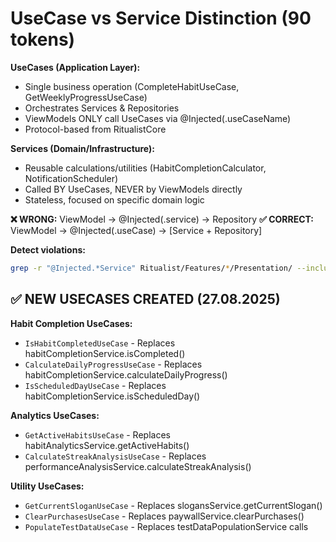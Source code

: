 # UseCase vs Service Distinction (90 tokens)

**UseCases (Application Layer):**
- Single business operation (CompleteHabitUseCase, GetWeeklyProgressUseCase)
- Orchestrates Services & Repositories
- ViewModels ONLY call UseCases via @Injected(\.useCaseName)
- Protocol-based from RitualistCore

**Services (Domain/Infrastructure):**
- Reusable calculations/utilities (HabitCompletionCalculator, NotificationScheduler)
- Called BY UseCases, NEVER by ViewModels directly
- Stateless, focused on specific domain logic

**❌ WRONG:** ViewModel → @Injected(\.service) → Repository
**✅ CORRECT:** ViewModel → @Injected(\.useCase) → [Service + Repository]

**Detect violations:**
```bash
grep -r "@Injected.*Service" Ritualist/Features/*/Presentation/ --include="*ViewModel.swift"
```

## ✅ **NEW USECASES CREATED (27.08.2025)**

**Habit Completion UseCases:**
- `IsHabitCompletedUseCase` - Replaces habitCompletionService.isCompleted()
- `CalculateDailyProgressUseCase` - Replaces habitCompletionService.calculateDailyProgress()
- `IsScheduledDayUseCase` - Replaces habitCompletionService.isScheduledDay()

**Analytics UseCases:**
- `GetActiveHabitsUseCase` - Replaces habitAnalyticsService.getActiveHabits()
- `CalculateStreakAnalysisUseCase` - Replaces performanceAnalysisService.calculateStreakAnalysis()

**Utility UseCases:**
- `GetCurrentSloganUseCase` - Replaces slogansService.getCurrentSlogan()
- `ClearPurchasesUseCase` - Replaces paywallService.clearPurchases()
- `PopulateTestDataUseCase` - Replaces testDataPopulationService calls